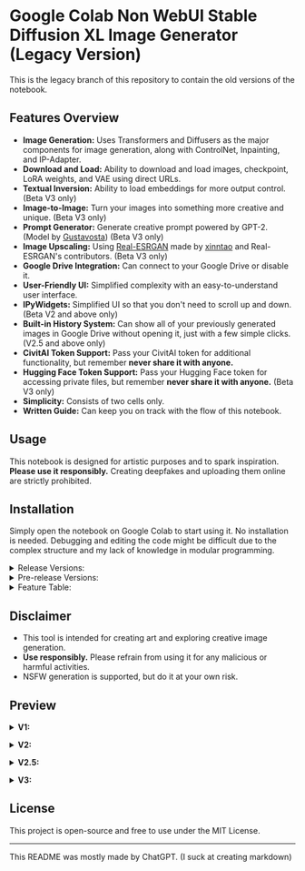# Google Colab Non WebUI Stable Diffusion XL Image Generator (Legacy Version)

This is the legacy branch of this repository to contain the old versions of the notebook.

## Features Overview
- **Image Generation:** Uses Transformers and Diffusers as the major components for image generation, along with ControlNet, Inpainting, and IP-Adapter.
- **Download and Load:** Ability to download and load images, checkpoint, LoRA weights, and VAE using direct URLs.
- **Textual Inversion:** Ability to load embeddings for more output control. (Beta V3 only)
- **Image-to-Image:** Turn your images into something more creative and unique. (Beta V3 only)
- **Prompt Generator:** Generate creative prompt powered by GPT-2. (Model by [Gustavosta](https://huggingface.co/Gustavosta)) (Beta V3 only)
- **Image Upscaling:** Using [Real-ESRGAN](https://github.com/xinntao/Real-ESRGAN) made by [xinntao](https://github.com/xinntao) and Real-ESRGAN's contributors. (Beta V3 only)
- **Google Drive Integration:** Can connect to your Google Drive or disable it.
- **User-Friendly UI:** Simplified complexity with an easy-to-understand user interface.
- **IPyWidgets:** Simplified UI so that you don't need to scroll up and down. (Beta V2 and above only)
- **Built-in History System:** Can show all of your previously generated images in Google Drive without opening it, just with a few simple clicks. (V2.5 and above only)
- **CivitAI Token Support:** Pass your CivitAI token for additional functionality, but remember **never share it with anyone.**
- **Hugging Face Token Support:** Pass your Hugging Face token for accessing private files, but remember **never share it with anyone.** (Beta V3 only)
- **Simplicity:** Consists of two cells only.
- **Written Guide:** Can keep you on track with the flow of this notebook. 

## Usage
This notebook is designed for artistic purposes and to spark inspiration. **Please use it responsibly.** Creating deepfakes and uploading them online are strictly prohibited.

## Installation
Simply open the notebook on Google Colab to start using it. No installation is needed. Debugging and editing the code might be difficult due to the complex structure and my lack of knowledge in modular programming.

<details> <summary> Release Versions: </summary>

- **V1:** [![Open In Colab](https://colab.research.google.com/assets/colab-badge.svg)](https://colab.research.google.com/drive/18cUHh7H1c4qUijSD50uQUNl0Fq8wq7nY)
- **V2:** [![Open In Colab](https://colab.research.google.com/assets/colab-badge.svg)](https://colab.research.google.com/drive/1CQeZADunh6tEZCBOleDkZY96osYkRk5I)
- **V2.5:** [![Open In Colab](https://colab.research.google.com/assets/colab-badge.svg)](https://colab.research.google.com/drive/13sfGKPhbCvNon0rpVvImUwVpZ3lkcuit)
- **V3 (current version):** [![Open In Colab](https://colab.research.google.com/assets/colab-badge.svg)](https://colab.research.google.com/github/ZicoDiegoRR/stable_diffusion_xl_colab_ui/blob/main/V3.ipynb)
</details>

<details> <summary> Pre-release Versions: </summary>

- **Alpha V1:** [![Open In Colab](https://colab.research.google.com/assets/colab-badge.svg)](https://colab.research.google.com/drive/14Cwd4DUEj9y1uWrSnFIaX4qItdPmTiVq)
- **Beta V2:** [![Open In Colab](https://colab.research.google.com/assets/colab-badge.svg)](https://colab.research.google.com/drive/1d5X_kSjUIEA4vSy8a-QTFbVLk8Y7AhJQ)
- **Beta V3:** [![Open In Colab](https://colab.research.google.com/assets/colab-badge.svg)](https://colab.research.google.com/drive/1wPT8aMUyJsOGMPdMgUH7AsZyC-KD9RTN)
</details>

<details> <summary>Feature Table:</summary>
  
| No. | Features                                                                              | V1 | V2 | V2.5 | V3 |
|-----|---------------------------------------------------------------------------------------|----|----|------|----|
| 1   | Base pipelines (ControlNet, VAE, Inpainting, Text2Img)                                | ✅  | ✅  | ✅    | ✅  |
| 2   | Base adapters (LoRA, IP-Adapter)                                                      | ✅  | ✅  | ✅    | ✅  |
| 3   | IPyWidgets                                                                            | ❌  | ✅  | ✅    | ✅  |
| 4   | Saving and loading parameters                                                         | ❌  | ✅  | ✅    | ✅  |
| 5   | Interactive UI                                                                        | ❌  | ✅  | ✅    | ✅  |
| 6   | Linking widgets                                                                       | ❌  | ❌  | ✅    | ✅  |
| 7   | History system                                                                        | ❌  | ❌  | ✅    | ✅  |
| 8   | Upload images directly                                                                | ❌  | ❌  | ✅    | ✅  |
| 9   | Image-to-image                                                                        | ❌  | ❌  | ❌    | ✅  |
| 10  | Textual inversion or embeddings                                                       | ❌  | ❌  | ❌    | ✅  |
| 11  | Send images from history to Image-to-image, ControlNet, Inpainting, and/or IP-Adapter | ❌  | ❌  | ❌    | ✅  |
| 12  | Reset button (defaulting the parameters)                                              | ❌  | ❌  | ❌    | ✅  |
| 13  | Compatibility with saved parameters from previous versions                            | ❌  | ❌  | ❌    | ✅  |
| 14  | Preset system (saving, loading, renaming, and deleting custom parameter presets)      | ❌  | ❌  | ❌    | ✅  |
| 15  | GPT-2 Prompt Generator                                                                | ❌  | ❌  | ❌    | ✅  |
| 16  | Hugging Face token integration                                                        | ❌  | ❌  | ❌    | ✅  |
| 17  | Real-ESRGAN Image Upscaling                                                           | ❌  | ❌  | ❌    | ✅  |
| 18  | Modular programming                                                                   | ❌  | ❌  | ❌    | ✅  |
| 19  | New parameter saving system & legacy conversion                                       | ❌  | ❌  | ❌    | ✅  |
| 20  | URL saving system for model       sources                                             | ❌  | ❌  | ❌    | ✅  |
| 21  | One-model-for-all-pipelines system                                                    | ❌  | ❌  | ❌    | ✅  |
| 22  | Preview button for ControlNet-converted image                                         | ❌  | ❌  | ❌    | ✅  |
| 23  | `components` integration for shared tensor memory                                     | ❌  | ❌  | ❌    | ✅  |
| 24  | `ControlNetUnion` memory-efficient implementation                                     | ❌  | ❌  | ❌    | ✅  |
| 25  | Corrupted-download deletion logic                                                     | ❌  | ❌  | ❌    | ✅  |
| 26  | Preview & remove buttons for IP-Adapter uploads                                       | ❌  | ❌  | ❌    | ✅  |
| 27  | `ipycanvas` drawing for inpainting masks (unstable)                                   | ❌  | ❌  | ❌    | ✅  |
| 28  | Pagination in history system                                                          | ❌  | ❌  | ❌    | ✅  |
| 29  | Multiple images per generation                                                        | ❌  | ❌  | ❌    | ✅  |
| 30  | Default model selections (12 models preloaded)                                        | ❌  | ❌  | ❌    | ✅  |
| 31  | Hires.Fix with Real-ESRGAN and LANCZOS upscaling                                      | ❌  | ❌  | ❌    | ✅  |
| 32  | Delete button for history system                                                      | ❌  | ❌  | ❌    | ✅  |
| 33  | Combobox widgets for VAE, checkpoint, LoRA, and embeddings from URLs                  | ❌  | ❌  | ❌    | ✅  |
</details>


## Disclaimer
- This tool is intended for creating art and exploring creative image generation.
- **Use responsibly.** Please refrain from using it for any malicious or harmful activities.
- NSFW generation is supported, but do it at your own risk.

## Preview

<details> <summary> <b>V1:</b> </summary> <br>
  
The resolution is too big. [Consider checking it manually.](docs/v1/v1.png) </details>

<details> <summary> <b>V2:</b> </summary> <br>
  
![general_settings_v2](docs/v2/general_settings.png)

![advanced_settings_v2](docs/v2/advanced_settings.png) </details>

<details> <summary> <b>V2.5:</b> </summary> <br>
  
![general_settings_v2.5](docs/v2.5/general_settings.png)

![advanced_settings_v2.5](docs/v2.5/advanced_settings.png)

![history_v2.5](docs/v2.5/history.png) </details>

<details> <summary> <b>V3:</b> </summary>
<br>
  
Check out the preview from the main branch [here](https://github.com/ZicoDiegoRR/stable-diffusion-xl-colab-ui/tree/main#preview).
</details>

## License
This project is open-source and free to use under the MIT License.

---

This README was mostly made by ChatGPT. (I suck at creating markdown)
